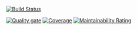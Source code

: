 [![Build Status](https://codefirst.iut.uca.fr/api/badges/maxence.lanone/EfCore_LoL_S4/status.svg)](https://codefirst.iut.uca.fr/maxence.lanone/EfCore_LoL_S4)

[![Quality gate](https://codefirst.iut.uca.fr/sonar/api/project_badges/quality_gate?project=EfCore_Lol_S4&token=bddb7be5fabeea33ecbe67cb7507d80b3690df07)](https://codefirst.iut.uca.fr/sonar/dashboard?id=EfCore_Lol_S4)
[![Coverage](https://codefirst.iut.uca.fr/sonar/api/project_badges/measure?project=EfCore_Lol_S4&metric=coverage&token=bddb7be5fabeea33ecbe67cb7507d80b3690df07)](https://codefirst.iut.uca.fr/sonar/dashboard?id=EfCore_Lol_S4)
[![Maintainability Rating](https://codefirst.iut.uca.fr/sonar/api/project_badges/measure?project=EfCore_Lol_S4&metric=sqale_rating&token=bddb7be5fabeea33ecbe67cb7507d80b3690df07)](https://codefirst.iut.uca.fr/sonar/dashboard?id=EfCore_Lol_S4)
